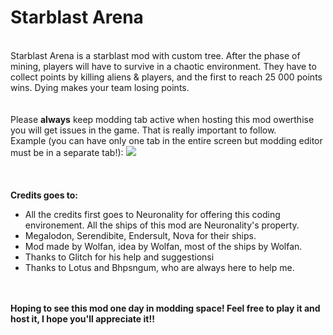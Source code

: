 <h1>Starblast Arena</h1>
<br>
Starblast Arena is a starblast mod with custom tree. 
After the phase of mining, players will have to survive in a chaotic environment. They have to collect points by killing aliens & players, and the first to reach 25 000 points wins. Dying makes your team losing points.<br><br>
<br/>
Please <b>always</b> keep modding tab active when hosting this mod owerthise you will get issues in the game. That is really important to follow.
<br>Example (you can have only one tab in the entire screen but modding editor must be in a separate tab!):
<img src="https://cdn.discordapp.com/attachments/833384193262223392/845336448483328020/Capture.PNG">
<br>
<br>
<br>
<br>
<b>Credits goes to:</b>
<ul>
 <li>All the credits first goes to Neuronality for offering this coding environement. All the ships of this mod are Neuronality's property.</li>
 <li>Megalodon, Serendibite, Endersult, Nova for their ships.</li>
 <li>Mod made by Wolfan, idea by Wolfan, most of the ships by Wolfan.</li>
 <li>Thanks to Glitch for his help and suggestionsi</li>
 <li>Thanks to Lotus and Bhpsngum, who are always here to help me.</li></ul>
<br/><br/>
<b>Hoping to see this mod one day in modding space! Feel free to play it and host it, I hope you'll appreciate it!!</b>
<br>
<br>
